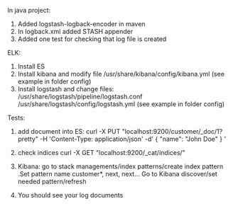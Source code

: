 In java project:
1) Added logstash-logback-encoder in maven
2) In logback.xml added STASH appender
3) Added one test for checking that log file is created

ELK:
1) Install ES
2) Install kibana and modify file /usr/share/kibana/config/kibana.yml
   (see example in folder config)
3) Install logstash and change files:
   /usr/share/logstash/pipeline/logstash.conf
   /usr/share/logstash/config/logstash.yml
   (see example in folder config)
   
Tests:
1) add document into ES:
   curl -X PUT "localhost:9200/customer/_doc/1?pretty" -H 'Content-Type: application/json' -d'
   {
   "name": "John Doe"
   }
   '


2) check indices
   curl -X GET "localhost:9200/_cat/indices/"
   
3) Kibana: go to stack managements/index patterns/create index pattern
.Set pattern name customer*, next, next... Go to Kibana discover/set needed pattern/refresh
4) You should see your log documents    
